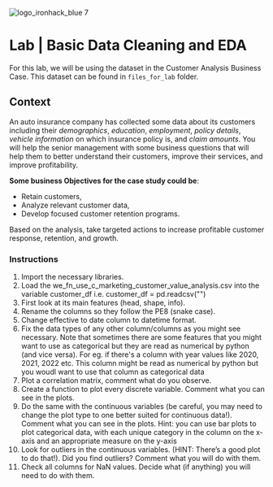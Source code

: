 ![logo_ironhack_blue 7](https://user-images.githubusercontent.com/23629340/40541063-a07a0a8a-601a-11e8-91b5-2f13e4e6b441.png)

# Lab | Basic Data Cleaning and EDA

For this lab, we will be using the dataset in the Customer Analysis Business Case. This dataset can be found in `files_for_lab` folder.

## Context

An auto insurance company has collected some data about its customers including their _demographics_, _education_, _employment_, _policy details_, _vehicle information_ on which insurance policy is, and _claim amounts_. You will help the senior management with some business questions that will help them to better understand their customers, improve their services, and improve profitability.

**Some business Objectives for the case study could be**:

- Retain customers,
- Analyze relevant customer data,
- Develop focused customer retention programs.

Based on the analysis, take targeted actions to increase profitable customer response, retention, and growth.

### Instructions

1. Import the necessary libraries.
2. Load the we_fn_use_c_marketing_customer_value_analysis.csv into the variable customer_df
i.e. customer_df = pd.readcsv("")
3. First look at its main features (head, shape, info).
4. Rename the columns so they follow the PE8 (snake case).
5. Change effective to date column to datetime format.
6. Fix the data types of any other column/columns as you might see necessary. Note that sometimes there are some features that you might want to use as categorical but they are read as numerical by python (and vice versa). For eg. if there's a column with year values like 2020, 2021, 2022 etc. This column might be read as numerical by python but you woudl want to use that column as categorical data
7. Plot a correlation matrix, comment what do you observe.
8. Create a function to plot every discrete variable. Comment what you can see in the plots.
9. Do the same with the continuous variables (be careful, you may need to change
the plot type to one better suited for continuous data!). Comment what you can see in the plots.
Hint: you can use bar plots to plot categorical data, with each unique category in the column on the x-axis and an appropriate measure on the y-axis
10. Look for outliers in the continuous variables. (HINT: There’s a
good plot to do that!). Did you find outliers? Comment what you will do with them.
11. Check all columns for NaN values. Decide what (if anything) you
will need to do with them.
